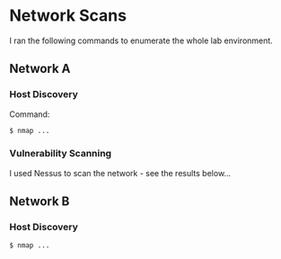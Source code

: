 # Network Scans

I ran the following commands to enumerate the whole lab environment.

## Network A

### Host Discovery

Command:

```bash
$ nmap ...
```

### Vulnerability Scanning

I used Nessus to scan the network - see the results below...

## Network B

### Host Discovery

```bash
$ nmap ...
```